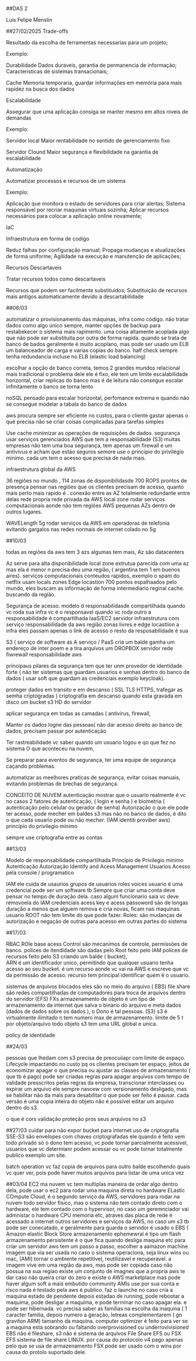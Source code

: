 ##DAS 2

Luis Felipe Menslin

##27/02/2025
Trade-offs

Resultado da escolha de ferramentas necessarias para um projeto;

Exemplo:

 Durabilidade
    Dados duraveis, garantia de permanencia de informação;
    Caracteristicas de sistemas transacionais;

 Cache
    Memoria temporaria, guardar informações em memória para mais rapidez  na busca dos dados

Escalabilidade

Assegurar que uma aplicação consiga se manter mesmo em altos niveis de demandas

Exemplo:

 Servidor local
    Maior rentabilidade no sentido de gerenciamento fixo

 Servidor Clound
    Maior segurança e flexibilidade na garantia de escalabilidade

Automatização

Automatizar processos e recursos de um sistema 

Exemplo:

 Aplicação que monitora o estado de servidores para criar alertas;
 Sistema responsável por recriar maquinas virtuais sozinha;
 Aplicar recursos necessários para colocar a aplicação online novamente;

IaC

Infraestrutura em forma de codigo

 Reduz falhas por configuração manual;
 Propaga mudanças e atualizações de forma uniforme;
 Agilidade na execução e manutenção de aplicações;

Recursos Descartaveis

Tratar recursos todos como descartaveis

 Recursos que podem ser facilmente substituidos;
 Substituição de recursos mais antigos automaticamente devido a descartabilidade

##06/03 

automatizar o provisionamento das máquinas, infra como código.
não tratar dados como algo único sempre, manter opções de backup para restabekecer o sistema mais rapimento.
uma coisa altamente acoplada algo que não pode ser substituita por outra de forma rapida.
quando se trata de banco de bados geralmente é muito acoplano, mas pode ser usado um ELB um balanceador de carga e varias copias do banco.
half check
sempre tenha redundancia incluse no ELB (elastic load balancing)

escolhar a opção de banco correta, temos 2 grandes mundos
relacional mais tradicional o problema dele ele é fixo, ele tem um limite escalabilidade horizontal, criar replicas do banco mas é de leitura não consegue escalar
infinitamente o banco se torna lento

noSQL pensado para escalar horizontal, perfomance extrema e quando não se consegue modelar a tabala do banco de dados

aws procura sempre ser eficiente no custos, para o cliente gastar apenas o que precisa
não se criar coisas complicadas para tarefas simples

Use cache
minimizar as operações de requisições de dados.
segurança usar serviços gerenciados AWS que tem a responsabilidade (S3)
muitas empresas não tem uma boa segurança, tem apenas um firewall e um antivivus e acham que estão seguros
semore use o principio do privilégio minimo. cada um tem o acesso que precisa de nada mais.

infraestrutura global da AWS

36 regiões no mundo , 114 zonas de disponibilidasde 700 ROPS prontos de presença
pensar nas regiões que os clientes precisam de acesso, quanto mais perto mais rapido é .
conexão entre as AZ totalmente redundante entre delas rede propria rede privada da AWS
local zone rodar serviços computacionais aonde não tem regiões AWS
pequenas AZs dentro de outros lugares. 

WAVELength 5g rodar serviços da AWS em operadoras de telefonia evitando gargalos nas redes normais de internet
colado no 5g

##10/03 

todas as regiões da aws tem 3 azs algumas tem mais, Az são datacenters

Az serve para alta disponibilidade
local zone extrutua parecida com uma az mas ela é menor n precisa deu uma região, ( argentina tem 1 em buenos aires). serviços computacionais
conteudos rapidos, exemplo o spam do netflix usam locals zones Edge locastion 700 pontos espalhaados pelo mundo, eles buscam as informação de forma intermediario reginal cache.
buscando da região.

Segurança de acesso. 
modelo d responsabilidasde compartilhada quando vc roda sua infra vc é o responsavel
quando vc roda  outro a responsabilidade é compartilhada  IaaS/EC2  servidor  infraestrutura com serviço
responsabilidade da aws região zonas livres e edge locastlion a infra 
eles passam apenas o link de acesso o resto da resposabilidade é sua

S3 ( serviço de software as A serviço / PaaS 
cria um balde gamha um endereço de inter poem e a tira arquivos um DROPBOX
servidor rede fiwrewall responsabilidade aws

principaus pilares da segurança
tem que ter unm provedor de identidade forte ( não ter sistemas que guardam usuarios e senhas dentro do banco de dados ( usar soft que guardam  as credenciais exemplo keycloak).

proteger dados em transito e em descanso ( SSL TLS HTTPS, trafegar as semha criptogradas ) 
criptografia em descanso quando esta gravada em disco um bucket s3 HD do servidor

aplicar segurança em todas as camadas ( antivirus, firewall, 

Manter os dados logne das pessoas( não dar acesso direito ao banco de dados, precisam passar por autenticação

Ter rastreabilidade vc saber quando um usuario logou e qo que fez no sistema
O que aconteceu na nuvem, 

Se preparar para eventos de segurança, ter uma equipe de segurança caçando problemas.

automatizar as meelhores praticas de segurança, evitar coisas manuais, evitando problemas de brechas de segurança.

CONCEITO DE NUVEM
autenticação mostrar que o usuario realmente é vc no casos 2 fatores de autenticação, ( login e senha ) e biometria ( autenticação pelo celular ou gerador de senha)
Autorização o que ele pode ter acesso, pode mecher em baldes s3 mas não no banco de dados, é dito o que cada usuario pode ou não mecher.  (IAM identiti proviber aws)
principio do privilegio minimo

sempre use criptografia entre as contas

##13/03 

Modelo de responsabilidade compartilhada
Principio de Privilegio minimo
Autenticação
Autorização
Identify and Acess Management
Usuarios
Acesso pela console / programatico

IAM ele cuida de usaurios grupos de usuarios roles voices
usuario é uma credencial  pode ser um software tb
Sempre que criar uma conta deve pensar no tempo de duração dela. caso algum funcionario saia vc deve removoela do IAM
credenciais acess key e acess passoword são de longas duração a menos que alguem remova e cria novas, ficam nas maquinas.
usuario ROOT não tem limite do que pode fazer. 
Roles: são mudanças de autorização e negação de outras para acesso em outras partes do sistema

##17/03

RBAC  ROle base acess Control são mecanimos de controle, permissões de banco.
polices de itendidade são dadas pelo Root feito pelo IAM
polices de recursos feito pelo S3 criando um balde ( bucket),  
ARN é um identificador unico, permitindo que qualquer usuario tenha acesso ao  seu bucket.
é um recurso aonde vc vai na AWS e escreve que vc da permissão de acesso.
recurso tem principal identificar quem é o usuario.

sistemas de arquivos blocados eles são no meio do arquivo ( EBS)
file share são redes compartilhadas de computadores para troca de arquivos dentro do servidor (EFS) FXs
armazenamento de objeto é um tipo de armazenamento da internet que salva o binario do arquivo e meta dados (dados de dados sobre os dados ), o Dono é tal pessoas. (S3)
s3 é virtualmente ilimitado n tem numero max de armazenamento.
limite de 5 t por objeto/arquivo
todo objeto s3 tem uma URL global e unica.

policy de identidade

##24/03

pessoas que lhedam com s3 precisa de preocuiiapr com limite de espaço. Lifecycle
impactando no custo pq os clientes precisam ter espaço, jeitos de economizar apagar o que precisa ou ajustar as classes de armazenamento ( que tb é pago)
pode ser criadas regras para apagar arquivos com tempo de validade  presscritos pelas regras da empresa, transcionar interclasses ou expirar um arquivo
ele sempre nascew com versionamento desligado, mas se habilitar não da mais para desabilitar o que pode ser feito é pausar.
cada versão é uma copia inteira do objeto
não é possível editar um arquivo dentro do s3.

o que é cors
validação proteção pros seus arquivos no s3

##27/03
cuidar para não expor bucket para internet
uso de criptografia
SSE-S3
são envelopes com chaves criptografadas
ele quando é feito vem todo privado só o dono tem acesso,
vc pode tornar parcialmente acessível, usuarios que vc determianr podem acessar
ou vc pode tornar totalmente publico exemplo um site.

batch operation vc faz copia de arquivos para outro balde escolhendo quais vc quer ver, pois pode haver muitos arquivos para listar de uma unica vez


##03/04
EC2
ma nuvem vc tem multiplas maneira de ordar algo dentro dela, pode usar o ec2 para rodar uma maquina direta no hardware
ELastic COmpute Cloud, é o segundo serviço da AWS, servidores para rodar na nuvem
todo servidor fisico, mas o sistema não tem contado direto com o hardware, ele tem contado com o hypervisor, no caso um geremnciador vai admnistar o hardware CPU memoria etc, 
atraves das placa de rede é acessado a internet outros servidores e serviços da AWS, no caso um s3 tb pode ser conecatado, e geralmente para guarda o servidor é usado o EBS ( Amazon elastic Block Store 
armazenamento ephemewral é tipo um flash  armazenamento persistente é o que fica quando desliga maquina etc
para criar um servidor aws tem um passo a passo, escolher a aamazon machine imagem que via ser usada no caso o sistema operaciona, seja linux wins ou mac, (AMI) 
tornar o ambiente repetitivel, reutilizavel e recuperavel. 
a imagem vive em uma região da aws, mas pode ser copiada caso não possua na sua regiao
existe um conjunto de imagnes que a propria aws te dar caso não queira criar do zero
e existe o AWS marketplace mas pode haver algum soft a mais embutido
community AMIs use por sua conta e risco nada é testado pela aws é publico.
faz o launche no caso cria a maquina estado de pendente depois estadao de running, pode rebootar a maquima, pode desligar a maquima, e pode terminar no caso apagar ela.
e pode ser hibernada.
vc precisa saber as familias na escolha da maquina ( 1 caracter familia, depois numero a geração, letreas complementarem ( gn graviton  ARM) tamanho da maquina.
computer optimizer é feito para ver se a maquina esta sobrando ou faltando overprovisioned ou underrovivisioned
EBS não é fileshare, 
s3 não é sistema de arquivos
File Share EFS ou FSX 
EFS sistema de file share  LINUX. por causa do protocolo v4
pago apenas pelo que se usa de armazenamento
FSX pode ser usado com o wins por causa do protolo suportado dele.
